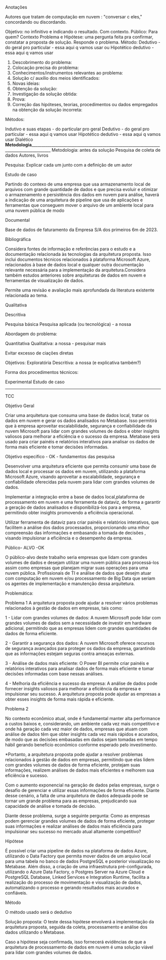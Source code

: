 Anotações

Autores que tratam de computação em nuvem : "conversar c eles," concordando ou discordando.

Objetivo: no infinitivo e indicando o resultado. Com contexto.
Público: Para quem?
Contexto
Problema e Hipótese: uma pergunta feita pra confirmar, constatar a proposta de solução. Responde o problema.
Método:
Dedutivo - do geral pro particular - essa aqui q vamos usar ou
Hipotético dedutivo - essa aqui q vamos usar

1. Descobrimento do problema:
2. Colocação precisa do problema:
3. Conhecimentos/instrumentos relevantes ao problema:
4. Solução c/ auxílio dos meios identificados:
5. Novas ideias:
6. Obtenção da solução:
7. Investigação da solução obtida:
8. Prova:
9. Correção das hipóteses, teorias, procedimentos ou dados empregados na obtenção da solução incorreta:

Métodos:

Indutivo e suas etapas - do particular pro geral
Dedutivo - do geral pro particular - essa aqui q vamos usar
Hipotético dedutivo - essa aqui q vamos usar
Dialético
________________Metodologia________________________________________________________________________________________________________
Metodologia: antes da solução
Pesquisa de coleta de dados
Autores, livros

Pesquisa:
Explicar cada um junto com a definição de um autor

Estudo de caso

Partindo do contexo de uma empresa que usa armazenamento local de arquivos com grande quantidade de dados e que precisa evoluir e otimizar o armazenamento e persistência dos dados em nuvem para análise, haverá a indicação de uma arquitetura de pipeline que usa de aplicações e ferramentas que conseguem mover o arquivo de um ambiente local para uma nuvem pública de modo

Documental

Base de dados de faturamento da Empresa S/A dos primeiros 6m de 2023.

Bibliográfica

Considera fontes de informação e referências para o estudo e a documentação relacionada às tecnologias da arquitetura proposta. Isso inclui documentos técnicos relacionados à plataforma Microsoft Azure, relacionados à base de dados local e qualquer outra documentação relevante necessária para a implementação da arquitetura.Considera também estudos anteriores sobre arquiteturas de dados em nuvem e ferramentas de visualização de dados.

Permite uma revisão e avaliação mais aprofundada da literatura existente relacionada ao tema.

Qualitativa



Descritiva


Pesquisa básica
Pesquisa aplicada (ou tecnológica) -  a nossa

Abordagem do problema:

Quantitativa
Qualitativa: a nossa - pesquisar mais

Evitar excesso de ciações diretas

Objetivos:
Exploratória
Descritiva: a nossa (e explicativa também?)

Forma dos procedimentos técnicos:

Experimental
Estudo de caso

______________________________________________________________________________________________________________________________________
TCC

Objetivo Geral

Criar uma arquitetura que consuma uma base de dados local, tratar os dados em nuvem e gerar os dados analisados no Metabase. Isso permitirá que à empresa aproveitar escalabilidade, segurança e confiabilidade da nuvem Microsoft para lidar com grandes volumes de dados e obter insights valiosos para melhorar a eficiência e o sucesso da empresa. Metabase será usado para criar painéis e relatórios interativos para analisar os dados de forma mais eficiente e tomar decisões informadas.

Objetivo especifico - OK - fundamentos das pesquisa

Desenvolver uma arquitetura eficiente que permita consumir uma base de dados local e processar os dados em nuvem, utilizando a plataforma Microsoft Azure, visando aproveitar a escalabilidade, segurança e confiabilidade oferecidas pela nuvem para lidar com grandes volumes de dados.

Implementar a integração entre a base de dados local,plataforma de processamento em nuvem e uma ferramenta de dataviz, de forma a garantir a geração de dados analisados e disponibilizá-los para a empresa, permitindo obter insights promovendo a eficiência operacional.

Utilizar ferramenta de dataviz para criar painéis e relatórios interativos, que facilitem a análise dos dados processados, proporcionando uma mlhor compreensão das informações e embasando a tomada de decisões , visando impulsionar a eficiência e o desempenho da empresa.

Público- ALVO -OK

O público-alvo deste trabalho seria empresas que lidam com grandes volumes de dados e desejam utilizar uma nuvem pública para processá-los assim como empresas que planejam migrar suas operações para uma nuvem pública. Profissionais de TI e análise de dados que desejm atuar com computação em nuvem e/ou processamento de Big Data que seriam os agentes de implementação e manutenção dessa arquitetura. 

Problemática:

Problema 1
A arquitetura proposta pode ajudar a resolver vários problemas relacionados à gestão de dados em empresas, tais como:

1 - Lidar com grandes volumes de dados: A nuvem Microsoft pode lidar com grandes volumes de dados sem a necessidade de investir em hardware adicional, permitindo que as empresas lidem com grandes quantidades de dados de forma eficiente.

2 - Garantir a segurança dos dados: A nuvem Microsoft oferece recursos de segurança avançados para proteger os dados da empresa, garantindo que as informações estejam seguras contra ameaças externas.

3 - Análise de dados mais eficiente: O Power BI permite criar painéis e relatórios interativos para analisar dados de forma mais eficiente e tomar decisões informadas com base nessas análises.

4 - Melhoria da eficiência e sucesso da empresa: A análise de dados pode fornecer insights valiosos para melhorar a eficiência da empresa e impulsionar seu sucesso. A arquitetura proposta pode ajudar as empresas a obter esses insights de forma mais rápida e eficiente.

Problema 2

No contexto econômico atual, onde é fundamental manter alta performance a custos baixos e, considerando, um ambiente cada vez mais competitivo e onde há geração cada vez maior de dados, empresas que atuam com análise de dados têm que obter insights cada vez mais rápidos e acurados, de modo que as decisões embasadas em dados sejam tomadas em tempo hábil gerando benefício econômico conforme esperado pelo investimento.

*Portanto, a arquitetura proposta pode ajudar a resolver problemas relacionados à gestão de dados em empresas, permitindo que elas lidem com grandes volumes de dados de forma eficiente, protejam suas informações, realizem análises de dados mais eficientes e melhorem sua eficiência e sucesso.

Com o aumento exponencial na geração de dados pelas empresas, surge o desafio de gerenciar e utilizar essas informações de forma eficiente. Diante desse cenário, a falta de uma arquitetura de dados adequada pode se tornar um grande problema para as empresas, prejudicando sua capacidade de análise e tomada de decisão.

Diante desse problema, surge a seguinte pergunta: Como as empresas podem gerenciar grandes volumes de dados de forma eficiente, proteger suas informações e realizar análises de dados mais eficiência para impulsionar seu sucesso no mercado atual altamente competitivo?

Hipótese

É possível criar uma pipeline de dados na plataforma de dados Azure, utilizando o Data Factory que permita mover dados de um arquivo local para uma tabela no banco de dados PostgreSQL e posterior visualização no Metabase. Além disso, a criação de uma infraestrutura pré-configurada, utilizando o Azure Data Factory, o Postgres Server na Azure Cloud e PostgreSQL Database, Linked Services e Integration Runtime, facilita a realização do processo de movimentação e visualização de dados, automatizando o processo e gerando resultados mais acurados e confiáveis.

Método

O método usado será o dedutivo

Solução proposta: O teste dessa hipótese envolverá a implementação da arquitetura proposta, seguida da coleta, processamento e análise dos dados utilizando o Metabase. 

Caso a hipótese seja confirmada, isso fornecerá evidências de que a arquitetura de processamento de dados em nuvem é uma solução viável para lidar com grandes volumes de dados.
